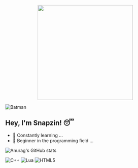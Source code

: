 <p align="center">
  <img src="batman.gif" width="300"/>
</p>

![Batman](https://github.com/snapzin/snapzin/blob/main/Batman.gif?raw=true)

## Hey, I'm Snapzin! 😴

- 🔭 Constantly learning ...
- 🌱 Beginner in the programming field ...




![Anurag's GitHub stats](https://github-readme-stats.vercel.app/api?username=snapzin&show_icons=true&theme=dark)

![C++](https://img.shields.io/badge/C++-00599C?style=flat&logo=c%2b%2b&logoColor=white)
![Lua](https://img.shields.io/badge/Lua-2C2D72?style=flat&logo=lua&logoColor=white)
![HTML5](https://img.shields.io/badge/HTML5-E34F26?style=flat&logo=html5&logoColor=white)


